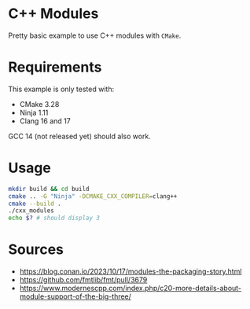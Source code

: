 # C++ Modules

Pretty basic example to use C++ modules with `CMake`.

# Requirements

This example is only tested with:

* CMake 3.28
* Ninja 1.11
* Clang 16 and 17

GCC 14 (not released yet) should also work.

# Usage

```bash
mkdir build && cd build
cmake .. -G "Ninja" -DCMAKE_CXX_COMPILER=clang++
cmake --build .
./cxx_modules
echo $? # should display 3
```

# Sources

- https://blog.conan.io/2023/10/17/modules-the-packaging-story.html
- https://github.com/fmtlib/fmt/pull/3679
- https://www.modernescpp.com/index.php/c20-more-details-about-module-support-of-the-big-three/

